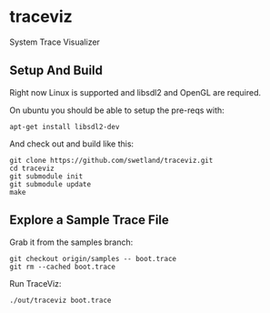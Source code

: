 # traceviz
System Trace Visualizer

## Setup And Build

Right now Linux is supported and libsdl2 and OpenGL are required.

On ubuntu you should be able to setup the pre-reqs with:
```
apt-get install libsdl2-dev
```

And check out and build like this:
```
git clone https://github.com/swetland/traceviz.git
cd traceviz
git submodule init
git submodule update
make
```

## Explore a Sample Trace File

Grab it from the samples branch:
```
git checkout origin/samples -- boot.trace
git rm --cached boot.trace
```

Run TraceViz:
```
./out/traceviz boot.trace
```

